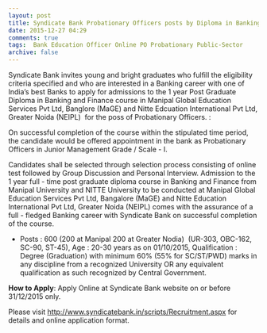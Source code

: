 ```yaml
---
layout: post
title: Syndicate Bank Probationary Officers posts by Diploma in Banking 2015   
date: 2015-12-27 04:29
comments: true
tags:  Bank Education Officer Online PO Probationary Public-Sector 
archive: false
---
```

Syndicate Bank invites young and bright graduates who fulfill the eligibility criteria specified and who are interested in a Banking career with one of India’s best Banks to apply for admissions to the 1 year Post Graduate Diploma in Banking and Finance course in Manipal Global Education Services Pvt Ltd, Banglore (MaGE) and Nitte Edcuation International Pvt Ltd, Greater Noida (NEIPL)  for the poss of Probationary Officers. : 

On successful completion of the course within the stipulated time period, the candidate would be offered appointment in the bank as Probationary Officers in Junior Management Grade / Scale - I.

Candidates shall be selected through selection process consisting of online test followed by Group Discussion and Personal Interview. Admission to the 1 year full - time post graduate diploma course in Banking and Finance from Manipal University and NITTE University to be conducted at Manipal Global Education Services Pvt Ltd, Bangalore (MaGE) and Nitte Education International Pvt Ltd, Greater Noida (NEIPL) comes with the assurance of a full - fledged Banking career with Syndicate Bank on successful completion of the course.   

- Posts : 600 (200 at Manipal 200 at Greater Nodia)  (UR-303, OBC-162, SC-90, ST-45), Age : 20-30 years as on 01/10/2015, Qualification : Degree (Graduation) with minimum 60% (55% for SC/ST/PWD) marks in any discipline from a recognized University OR any equivalent qualification as such recognized by Central Government.


**How to Apply**: Apply Online at Syndicate Bank website on or before 31/12/2015 only.

Please visit <http://www.syndicatebank.in/scripts/Recruitment.aspx> for details and online application format. 



